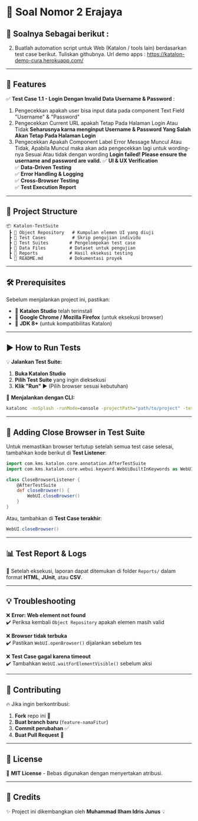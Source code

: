 # 🌟 Soal Nomor 2 Erajaya

## 📌 Soalnya Sebagai berikut : 
2.	Buatlah automation script untuk Web (Katalon / tools lain) berdasarkan test case berikut. Tuliskan githubnya.
Url demo apps : https://katalon-demo-cura.herokuapp.com/


---

## 🚀 Features
✅ **Test Case 1.1 - Login Dengan Invalid Data Username & Password**  : 
1. Pengecekkan apakah user bisa input data pada component Text Field "Username" & "Password"
2. Pengecekkan Current URL apakah Tetap Pada Halaman Login Atau Tidak **Seharusnya karna menginput Username & Password Yang Salah Akan Tetap Pada Halaman Login**
3. Pengecekkan Apakah Component Label Error Message Muncul Atau Tidak, Apabila Muncul maka akan ada pengecekkan lagi untuk wording-nya Sesuai Atau tidak dengan wording **Login failed! Please ensure the username and password are valid.**
✅ **UI & UX Verification**  
✅ **Data-Driven Testing**  
✅ **Error Handling & Logging**  
✅ **Cross-Browser Testing**  
✅ **Test Execution Report**  

---

## 📂 Project Structure
```
📦 Katalon-TestSuite
 ┣ 📂 Object Repository   # Kumpulan elemen UI yang diuji
 ┣ 📂 Test Cases          # Skrip pengujian individu
 ┣ 📂 Test Suites        # Pengelompokan test case
 ┣ 📂 Data Files         # Dataset untuk pengujian
 ┣ 📂 Reports            # Hasil eksekusi testing
 ┗ 📄 README.md          # Dokumentasi proyek
```

---

## 🛠️ Prerequisites
Sebelum menjalankan project ini, pastikan:
- 🔹 **Katalon Studio** telah terinstall
- 🔹 **Google Chrome / Mozilla Firefox** (untuk eksekusi browser)
- 🔹 **JDK 8+** (untuk kompatibilitas Katalon)

---

## ▶️ How to Run Tests
💡 **Jalankan Test Suite:**
1. **Buka Katalon Studio**
2. **Pilih Test Suite** yang ingin dieksekusi
3. **Klik "Run"** ▶️ (Pilih browser sesuai kebutuhan)

📌 **Menjalankan dengan CLI:**
```bash
katalonc -noSplash -runMode=console -projectPath="path/to/project" -testSuitePath="Test Suites/Suite_Name" -browserType="Chrome"
```

---

## 📜 Adding Close Browser in Test Suite
Untuk memastikan browser tertutup setelah semua test case selesai, tambahkan kode berikut di **Test Listener**:

```groovy
import com.kms.katalon.core.annotation.AfterTestSuite
import com.kms.katalon.core.webui.keyword.WebUiBuiltInKeywords as WebUI

class CloseBrowserListener {
    @AfterTestSuite
    def closeBrowser() {
        WebUI.closeBrowser()
    }
}
```

Atau, tambahkan di **Test Case terakhir**:
```groovy
WebUI.closeBrowser()
```

---

## 📊 Test Report & Logs
📌 Setelah eksekusi, laporan dapat ditemukan di folder `Reports/` dalam format **HTML**, **JUnit**, atau **CSV**.

---

## 💡 Troubleshooting
❌ **Error: Web element not found**  
✔️ Periksa kembali `Object Repository` apakah elemen masih valid

❌ **Browser tidak terbuka**  
✔️ Pastikan `WebUI.openBrowser()` dijalankan sebelum tes

❌ **Test Case gagal karena timeout**  
✔️ Tambahkan `WebUI.waitForElementVisible()` sebelum aksi

---

## 🤝 Contributing
🔥 Jika ingin berkontribusi:
1. **Fork** repo ini 🍴
2. **Buat branch baru** (`feature-namaFitur`)
3. **Commit perubahan** ✅
4. **Buat Pull Request** 🚀

---

## 📝 License
📄 **MIT License** - Bebas digunakan dengan menyertakan atribusi.

---

## 🙌 Credits
✨ Project ini dikembangkan oleh **Muhammad Ilham Idris Junus** 💡

